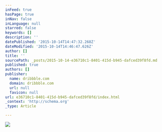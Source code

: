 ```yaml
---
inFeed: true
hasPage: true
inNav: false
inLanguage: null
starred: false
keywords: []
description: ''
datePublished: '2015-10-14T14:47:32.268Z'
dateModified: '2015-10-14T14:46:47.626Z'
author: []
title: ''
sourcePath: _posts/2015-10-14-e36710c1-8401-415d-b945-dafced39f8fd.md
published: true
authors: []
publisher:
  name: dribbble.com
  domain: dribbble.com
  url: null
  favicon: null
url: e36710c1-8401-415d-b945-dafced39f8fd/index.html
_context: 'http://schema.org'
_type: Article

---
```

![](https://d13yacurqjgara.cloudfront.net/users/2014/screenshots/1975799/rebass-05.png)
